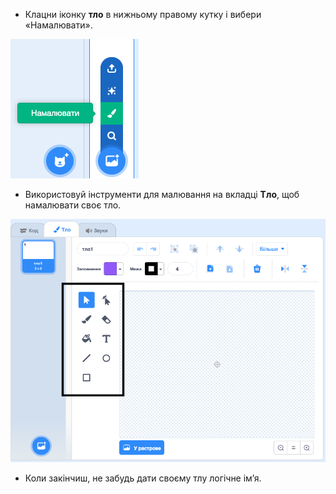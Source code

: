 + Клацни іконку **тло** в нижньому правому кутку і вибери «Намалювати».

![намалюй нове тло](images/paint_backdrop_icon.png)

+ Використовуй інструменти для малювання на вкладці **Тло**, щоб намалювати своє тло.

![інструменти для малювання](images/paint_tools_annotated.png)

+ Коли закінчиш, не забудь дати своєму тлу логічне ім’я.